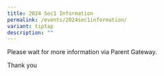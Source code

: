 ```yaml
---
title: 2024 Sec1 Information
permalink: /events/2024sec1information/
variant: tiptap
description: ""
---
```

<p></p><p>Please wait for more information via Parent Gateway.</p><p>Thank you</p>